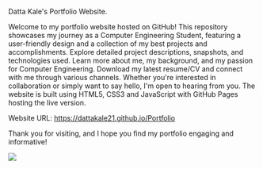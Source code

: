 
Datta Kale's Portfolio Website.

Welcome to my portfolio website hosted on GitHub! 
This repository showcases my journey as a Computer Engineering Student, featuring a user-friendly design and a collection of my best projects and accomplishments.
Explore detailed project descriptions, snapshots, and technologies used. Learn more about me, my background, and my passion for Computer Engineering. 
Download my latest resume/CV and connect with me through various channels. Whether you're interested in collaboration or simply want to say hello, 
I'm open to hearing from you. The website is built using HTML5, CSS3 and JavaScript with GitHub Pages hosting the live version.

Website URL: https://dattakale21.github.io/Portfolio

Thank you for visiting, and I hope you find my portfolio engaging and informative!

<img src="https://t.bkit.co/w_651af4d8b304c.gif" />






